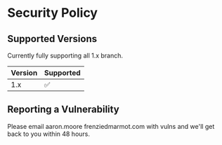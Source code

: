 # Security Policy

## Supported Versions

Currently fully supporting all 1.x branch.

| Version | Supported          |
| ------- | ------------------ |
| 1.x   | :white_check_mark: |

## Reporting a Vulnerability

Please email aaron.moore <AT> frenziedmarmot.com with vulns and we'll get back to you within 48 hours.
